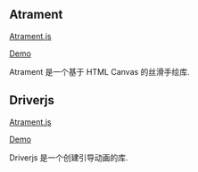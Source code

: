 ## Atrament 
[Atrament.js](https://github.com/jakubfiala/atrament.js)

[Demo](https://www.fiala.space/atrament.js/demo/)

Atrament 是一个基于 HTML Canvas 的丝滑手绘库.


## Driverjs 
[Atrament.js](https://github.com/kamranahmedse/driver.js)

[Demo](https://driverjs.com/)

Driverjs 是一个创建引导动画的库.

